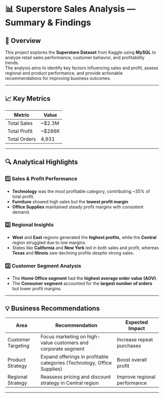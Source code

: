 # 📊 Superstore Sales Analysis — Summary & Findings

## 🧠 Overview
This project explores the **Superstore Dataset** from Kaggle using **MySQL** to analyze retail sales performance, customer behavior, and profitability trends.  
The analysis aims to identify key factors influencing sales and profit, assess regional and product performance, and provide actionable recommendations for improving business outcomes.

---

## 📈 Key Metrics
| Metric | Value |
|--------|--------|
| Total Sales | ~$2.3M |
| Total Profit | ~$286K |
| Total Orders | 4,931 |

---

## 🔍 Analytical Highlights

### 1️⃣ Sales & Profit Performance
- **Technology** was the most profitable category, contributing ~35% of total profit.  
- **Furniture** showed high sales but the **lowest profit margin**
- **Office Supplies** maintained steady profit margins with consistent demand.

### 2️⃣ Regional Insights
- **West** and **East** regions generated the **highest profits**, while the **Central** region struggled due to low margins.  
- States like **California** and **New York** led in both sales and profit, whereas **Texas** and **Illinois** saw declining profits despite strong sales.

### 3️⃣ Customer Segment Analysis
- The **Home Office segment** had the **highest average order value (AOV)**.  
- The **Consumer segment** accounted for the **largest number of orders** but lower profit margins.  

---

## 💡 Business Recommendations

| Area | Recommendation | Expected Impact |
|------|----------------|-----------------|
| Customer Targeting | Focus marketing on high-value customers and corporate segment | Increase repeat purchases |
| Product Strategy | Expand offerings in profitable categories (Technology, Office Supplies) | Boost overall profit |
| Regional Strategy | Reassess pricing and discount strategy in Central region | Improve regional performance |

---
